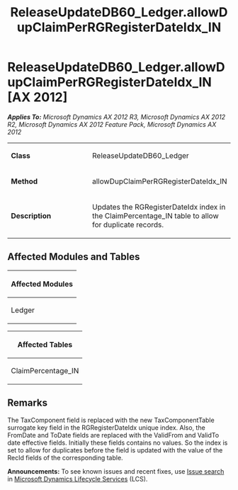 ﻿---
title: ReleaseUpdateDB60_Ledger.allowDupClaimPerRGRegisterDateIdx_IN
TOCTitle: ReleaseUpdateDB60_Ledger.allowDupClaimPerRGRegisterDateIdx_IN
ms:assetid: 0ee731f0-8efe-57df-ed49-278f2cc02f6b
ms:mtpsurl: https://msdn.microsoft.com/en-us/library/JJ735747(v=AX.60)
ms:contentKeyID: 49706650
ms.date: 05/18/2015
mtps_version: v=AX.60
---

# ReleaseUpdateDB60\_Ledger.allowDupClaimPerRGRegisterDateIdx\_IN [AX 2012]


_**Applies To:** Microsoft Dynamics AX 2012 R3, Microsoft Dynamics AX 2012 R2, Microsoft Dynamics AX 2012 Feature Pack, Microsoft Dynamics AX 2012_

<table>
<colgroup>
<col style="width: 50%" />
<col style="width: 50%" />
</colgroup>
<tbody>
<tr class="odd">
<td><p><strong>Class</strong></p></td>
<td><p>ReleaseUpdateDB60_Ledger</p></td>
</tr>
<tr class="even">
<td><p><strong>Method</strong></p></td>
<td><p>allowDupClaimPerRGRegisterDateIdx_IN</p></td>
</tr>
<tr class="odd">
<td><p><strong>Description</strong></p></td>
<td><p>Updates the RGRegisterDateIdx index in the ClaimPercentage_IN table to allow for duplicate records.</p></td>
</tr>
</tbody>
</table>


## Affected Modules and Tables

<table>
<colgroup>
<col style="width: 100%" />
</colgroup>
<thead>
<tr class="header">
<th><p>Affected Modules</p></th>
</tr>
</thead>
<tbody>
<tr class="odd">
<td><p>Ledger</p></td>
</tr>
</tbody>
</table>


<table>
<colgroup>
<col style="width: 100%" />
</colgroup>
<thead>
<tr class="header">
<th><p>Affected Tables</p></th>
</tr>
</thead>
<tbody>
<tr class="odd">
<td><p>ClaimPercentage_IN</p></td>
</tr>
</tbody>
</table>


## Remarks

The TaxComponent field is replaced with the new TaxComponentTable surrogate key field in the RGRegisterDateIdx unique index. Also, the FromDate and ToDate fields are replaced with the ValidFrom and ValidTo date effective fields. Initially these fields contains no values. So the index is set to allow for duplicates before the field is updated with the value of the RecId fields of the corresponding table.

  
**Announcements:** To see known issues and recent fixes, use [Issue search](http://go.microsoft.com/fwlink/?linkid=389258) in [Microsoft Dynamics Lifecycle Services](http://go.microsoft.com/fwlink/?linkid=306505) (LCS).

